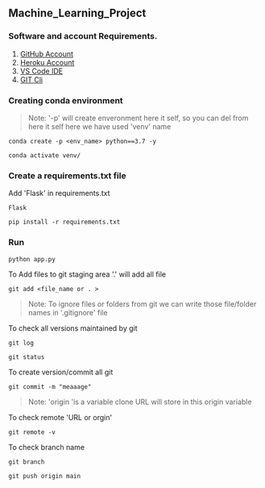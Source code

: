 ## Machine_Learning_Project

### Software and account Requirements.

1. [GitHub Account](https://github.com/)
2. [Heroku Account](https://id.heroku.com/login)
3. [VS Code IDE](https://code.visualstudio.com/download)
4. [GIT Cli](https://git-scm.com/downloads)

### Creating conda environment

>Note: '-p' will create enveronment here it self, so you can del from here it self here we have used 'venv' name
```
conda create -p <env_name> python==3.7 -y
```
    
```
conda activate venv/
```

### Create a requirements.txt file

Add 'Flask' in requirements.txt 
```
Flask
```

```
pip install -r requirements.txt
```

### Run
```
python app.py
```


To Add files to git staging area '.' will add all file
```
git add <file_name or . > 
```

>Note: To ignore files or folders from git we can write those file/folder names in '.gitignore' file


To check all versions maintained by git
```
git log
```        

```
git status
```

To create version/commit all git
```
git commit -m "meaaage"
```

>Note: 'origin 'is a variable clone URL will store in this origin variable 

To check remote 'URL or orgin'
```
git remote -v 
```


To check branch name
```
git branch 
```

```
git push origin main
```

